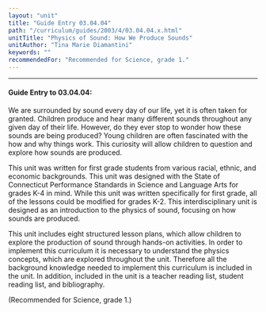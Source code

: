 ```yaml
---
layout: "unit"
title: "Guide Entry 03.04.04"
path: "/curriculum/guides/2003/4/03.04.04.x.html"
unitTitle: "Physics of Sound: How We Produce Sounds"
unitAuthor: "Tina Marie Diamantini"
keywords: ""
recommendedFor: "Recommended for Science, grade 1."
---
```

<body>
<hr/>
<h4>
Guide Entry to 03.04.04:
</h4>
<p>
We are surrounded by sound every day of our life, yet it is often taken for granted.  Children produce and hear many different sounds throughout any given day of their life.  However, do they ever stop to wonder how these sounds are being produced?  Young children are often fascinated with the how and why things work.  This curiosity will allow children to question and explore how sounds are produced.
</p>
<p>
This unit was written for first grade students from various racial, ethnic, and economic backgrounds.  This unit was designed with the State of Connecticut Performance Standards in Science and Language Arts for grades K-4 in mind.  While this unit was written specifically for first grade, all of the lessons could be modified for grades K-2.  This interdisciplinary unit is designed as an introduction to the physics of sound, focusing on how sounds are produced.
</p>
<p>
This unit includes eight structured lesson plans, which allow children to explore the production of sound through hands-on activities.  In order to implement this curriculum it is necessary to understand the physics concepts, which are explored throughout the unit.  Therefore all the background knowledge needed to implement this curriculum is included in the unit.  In addition, included in the unit is a teacher reading list, student reading list, and bibliography.
</p>
<p>
(Recommended for Science, grade 1.)
</p>
</body>